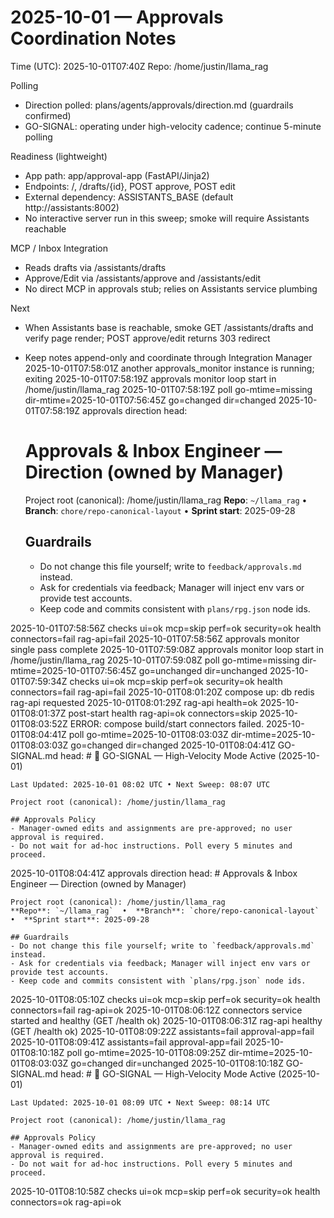 # 2025-10-01 — Approvals Coordination Notes

Time (UTC): 2025-10-01T07:40Z
Repo: /home/justin/llama_rag

Polling
- Direction polled: plans/agents/approvals/direction.md (guardrails confirmed)
- GO-SIGNAL: operating under high-velocity cadence; continue 5-minute polling

Readiness (lightweight)
- App path: app/approval-app (FastAPI/Jinja2)
- Endpoints: /, /drafts/{id}, POST approve, POST edit
- External dependency: ASSISTANTS_BASE (default http://assistants:8002)
- No interactive server run in this sweep; smoke will require Assistants reachable

MCP / Inbox Integration
- Reads drafts via /assistants/drafts
- Approve/Edit via /assistants/approve and /assistants/edit
- No direct MCP in approvals stub; relies on Assistants service plumbing

Next
- When Assistants base is reachable, smoke GET /assistants/drafts and verify page render; POST approve/edit returns 303 redirect
- Keep notes append-only and coordinate through Integration Manager
2025-10-01T07:58:01Z another approvals_monitor instance is running; exiting
2025-10-01T07:58:19Z approvals monitor loop start in /home/justin/llama_rag
2025-10-01T07:58:19Z poll go-mtime=missing dir-mtime=2025-10-01T07:56:45Z go=changed dir=changed
2025-10-01T07:58:19Z approvals direction head:
    # Approvals & Inbox Engineer — Direction (owned by Manager)
    
    Project root (canonical): /home/justin/llama_rag
    **Repo**: `~/llama_rag`  •  **Branch**: `chore/repo-canonical-layout`  •  **Sprint start**: 2025-09-28
    
    ## Guardrails
    - Do not change this file yourself; write to `feedback/approvals.md` instead.
    - Ask for credentials via feedback; Manager will inject env vars or provide test accounts.
    - Keep code and commits consistent with `plans/rpg.json` node ids.
    
2025-10-01T07:58:56Z checks ui=ok mcp=skip perf=ok security=ok health connectors=fail rag-api=fail
2025-10-01T07:58:56Z approvals monitor single pass complete
2025-10-01T07:59:08Z approvals monitor loop start in /home/justin/llama_rag
2025-10-01T07:59:08Z poll go-mtime=missing dir-mtime=2025-10-01T07:56:45Z go=unchanged dir=unchanged
2025-10-01T07:59:34Z checks ui=ok mcp=skip perf=ok security=ok health connectors=fail rag-api=fail
2025-10-01T08:01:20Z compose up: db redis rag-api requested
2025-10-01T08:01:29Z rag-api health=ok
2025-10-01T08:01:37Z post-start health rag-api=ok connectors=skip
2025-10-01T08:03:52Z ERROR: compose build/start connectors failed.
2025-10-01T08:04:41Z poll go-mtime=2025-10-01T08:03:03Z dir-mtime=2025-10-01T08:03:03Z go=changed dir=changed
2025-10-01T08:04:41Z GO-SIGNAL.md head:
    # 🚀 GO-SIGNAL — High-Velocity Mode Active (2025-10-01)
    
    Last Updated: 2025-10-01 08:02 UTC • Next Sweep: 08:07 UTC
    
    Project root (canonical): /home/justin/llama_rag
    
    ## Approvals Policy
    - Manager-owned edits and assignments are pre-approved; no user approval is required.
    - Do not wait for ad-hoc instructions. Poll every 5 minutes and proceed.
    
2025-10-01T08:04:41Z approvals direction head:
    # Approvals & Inbox Engineer — Direction (owned by Manager)
    
    Project root (canonical): /home/justin/llama_rag
    **Repo**: `~/llama_rag`  •  **Branch**: `chore/repo-canonical-layout`  •  **Sprint start**: 2025-09-28
    
    ## Guardrails
    - Do not change this file yourself; write to `feedback/approvals.md` instead.
    - Ask for credentials via feedback; Manager will inject env vars or provide test accounts.
    - Keep code and commits consistent with `plans/rpg.json` node ids.
    
2025-10-01T08:05:10Z checks ui=ok mcp=skip perf=ok security=ok health connectors=fail rag-api=ok
2025-10-01T08:06:12Z connectors service started and healthy (GET /health ok)
2025-10-01T08:06:31Z rag-api healthy (GET /health ok)
2025-10-01T08:09:22Z assistants=fail approval-app=fail
2025-10-01T08:09:41Z assistants=fail approval-app=fail
2025-10-01T08:10:18Z poll go-mtime=2025-10-01T08:09:25Z dir-mtime=2025-10-01T08:03:03Z go=changed dir=unchanged
2025-10-01T08:10:18Z GO-SIGNAL.md head:
    # 🚀 GO-SIGNAL — High-Velocity Mode Active (2025-10-01)
    
    Last Updated: 2025-10-01 08:09 UTC • Next Sweep: 08:14 UTC
    
    Project root (canonical): /home/justin/llama_rag
    
    ## Approvals Policy
    - Manager-owned edits and assignments are pre-approved; no user approval is required.
    - Do not wait for ad-hoc instructions. Poll every 5 minutes and proceed.
    
2025-10-01T08:10:58Z checks ui=ok mcp=skip perf=ok security=ok health connectors=ok rag-api=ok
